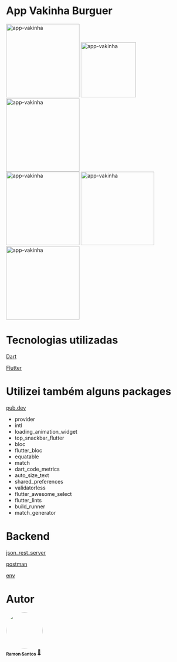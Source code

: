 # App Vakinha Burguer


<div class="box">
  <img width="200" src="https://i.ibb.co/fd8wLZq/appvak1.png" alt="app-vakinha"> 
    <span>  </span>
    <img width="150" src="https://i.ibb.co/1L6VMH4/appvak2.png" alt="app-vakinha"> 
    <span>  </span>
    <img width="200" src="https://uploaddeimagens.com.br/images/004/332/853/original/appvak3.png?1675778352" alt="app-vakinha">
</div>
<div class="box">
  <img width="200" src="https://uploaddeimagens.com.br/images/004/332/854/original/appvak4.png?1675778383" alt="app-vakinha"> 
    <span>  </span>
    <img width="200" src="https://uploaddeimagens.com.br/images/004/332/855/original/appvak5.png?1675778411" alt="app-vakinha"> 
    <span>  </span>
    <img width="200" src="https://uploaddeimagens.com.br/images/004/332/856/original/appvak6.png?1675778442" alt="app-vakinha">
</div>

# Tecnologias utilizadas


<a href="https://dart.dev/">Dart</a></p>
<a href="https://flutter.dev/">Flutter</a></p>

# Utilizei também alguns packages

<a href="https://pub.dev/">pub.dev</a></p>

* provider
* intl
* loading_animation_widget
* top_snackbar_flutter
* bloc
* flutter_bloc
* equatable
* match
* dart_code_metrics
* auto_size_text
* shared_preferences
* validatorless
* flutter_awesome_select
* flutter_lints
* build_runner
* match_generator


# Backend

<a href="https://pub.dev/packages/json_rest_server">json_rest_server</a></p>

<a href="https://www.postman.com/">postman</a></p>

<a href="https://pub.dev/packages/env">env</a></p>

# Autor

<a href="https://github.com/ramonsantospinto">
 <img style="border-radius: 50%;" src="https://avatars.githubusercontent.com/u/89648821?v=4" width="100px;" alt=""/>
 <br />
 <sub><b>Ramon Santos</b></sub></a> <a href="https://avatars.githubusercontent.com/u/89648821?v=4" title="Ramon">🚀</a>

